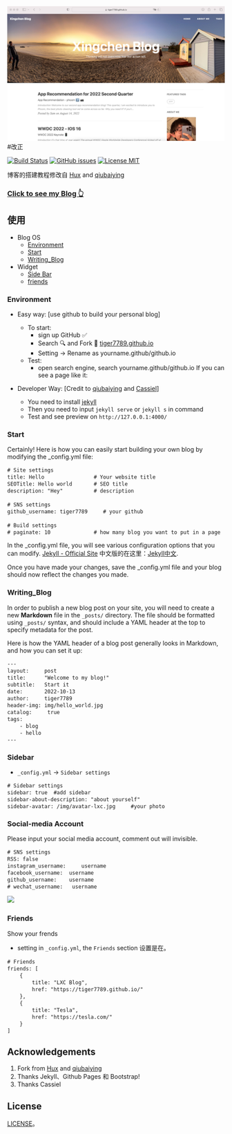 

![](https://raw.githubusercontent.com/tiger7789/tiger7789.github.io/master/img/readme.jpg) #改正

[![Build Status](https://travis-ci.org/tiger7789/tiger7789.github.io.svg?branch=master)](https://travis-ci.org/tiger7789/tiger7789.github.io)
[![GitHub issues](https://img.shields.io/github/issues/qiubaiying/qiubaiying.github.io.svg?style=flat)](https://github.com/qiubaiying/qiubaiying.github.io/issues)
[![License MIT](https://img.shields.io/badge/license-MIT-blue.svg?style=flat)](https://github.com/home-assistant/home-assistant-iOS/blob/master/LICENSE)


博客的搭建教程修改自 [Hux](https://github.com/Huxpro/huxpro.github.io) and [qiubaiying](https://github.com/qiubaiying/qiubaiying.github.io) 
 

>
### [Click to see my Blog 👆](http://tiger7789.github.io)



## 使用

* Blog OS
	* [Environment](#Environment)
	* [Start](#start)
	* [Writing_Blog](#writing_Blog)
* Widget
	* [Side Bar](#Sidebar)
	* [friends](#friends)



### Environment 
* Easy way: [use github to build your personal blog]
	* To start: 
		* sign up GitHub ✅
		* Search 🔍 and Fork 🔄 [tiger7789.github.io](https://github.com/tiger7789/tiger7789.github.io)
		* Setting -> Rename as yourname.github/github.io
	* Test:
		* open search engine, search yourname.github/github.io
		If you can see a page like it:


* Developer Way: [Credit to [qiubaiying](https://github.com/qiubaiying/qiubaiying.github.io) and [Cassiel](https://github.com/Cassiel-H/Cassiel-H.github.io)]
	* You need to install [jekyll](http://jekyllcn.com/)
	* Then you need to input `jekyll serve` or  `jekyll s` in command 
	* Test and see preview on  `http://127.0.0.1:4000/`


### Start
Certainly! Here is how you can easily start building your own blog by modifying the _config.yml file: 


```
# Site settings
title: Hello				# Your website title
SEOTitle: Hello world		# SEO title
description: "Hey"			# description

# SNS settings      
github_username: tiger7789     # your github

# Build settings
# paginate: 10              # how many blog you want to put in a page 
```
In the _config.yml file, you will see various configuration options that you can modify. [Jekyll - Official Site](http://jekyllrb.com/) 中文版的在这里：[Jekyll中文](http://jekyllcn.com/).

Once you have made your changes, save the _config.yml file and your blog should now reflect the changes you made.


### Writing_Blog

In order to publish a new blog post on your site, you will need to create a new **Markdown**  file in the `_posts/` directory. The file should be formatted using `_posts/` syntax, and should include a YAML header at the top to specify metadata for the post.


Here is how the YAML header of a blog post generally looks in Markdown, and how you can set it up:

```
---
layout:     post
title:      "Welcome to my blog!"
subtitle:   Start it
date:       2022-10-13
author:     tiger7789
header-img: img/hello_world.jpg
catalog: 	 true
tags:
    - blog
    - hello
---

```

### Sidebar
* `_config.yml` -> `Sidebar settings`

```
# Sidebar settings
sidebar: true  #add sidebar
sidebar-about-description: "about yourself"
sidebar-avatar: /img/avatar-lxc.jpg     #your photo
```

### Social-media Account

Please input your social media account, comment out will invisible. 

	# SNS settings
	RSS: false 
	instagram_username:     username
	facebook_username:  username
	github_username:    username
	# wechat_username:   username
	
	

![](http://ww4.sinaimg.cn/large/006tKfTcgy1fgrgbgf77aj308i02v748.jpg)

### Friends

Show your frends
* setting in  `_config.yml`, the `Friends` section
设置是在。

```
# Friends
friends: [
    {
        title: "LXC Blog",
        href: "https://tiger7789.github.io/"
    },
    {
        title: "Tesla",
        href: "https://tesla.com/"
    }
]
```

## Acknowledgements

1. Fork from [Hux](https://github.com/Huxpro/huxpro.github.io) and [qiubaiying](https://github.com/qiubaiying/qiubaiying.github.io) 
2. Thanks Jekyll、Github Pages 和 Bootstrap!
3. Thanks Cassiel

## License
[LICENSE](https://github.com/qiubaiying/qiubaiying.github.io/blob/master/LICENSE)。

